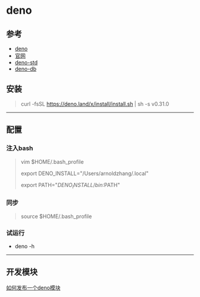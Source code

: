 # deno

## 参考
- [deno](http://www.ruanyifeng.com/blog/2020/01/deno-intro.html)
- [官网](https://github.com/denoland/deno/releases)
- [deno-std](https://deno.land/std@0.88.0/node)
- [deno-db](https://github.com/eveningkid/denodb)

## 安装
> curl -fsSL https://deno.land/x/install/install.sh | sh -s v0.31.0

---

## 配置

### 注入bash
> vim $HOME/.bash_profile
>
> export DENO_INSTALL="/Users/arnoldzhang/.local"
>
> export PATH="$DENO_INSTALL/bin:$PATH"
>

### 同步
> source $HOME/.bash_profile

### 试运行
- deno -h

---

## 开发模块
[如何发布一个deno模块](https://dev.to/craigmorten/how-to-publish-deno-modules-2cg6)

